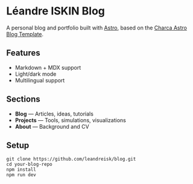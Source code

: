 # Léandre ISKIN Blog

A personal blog and portfolio built with [Astro](https://astro.build/), based on the [Charca Astro Blog Template](https://github.com/Charca/astro-blog-template).

## Features

- Markdown + MDX support
- Light/dark mode
- Multilingual support

## Sections

- **Blog** — Articles, ideas, tutorials
- **Projects** — Tools, simulations, visualizations
- **About** — Background and CV

## Setup

```
git clone https://github.com/leandreisk/blog.git
cd your-blog-repo
npm install
npm run dev
```
